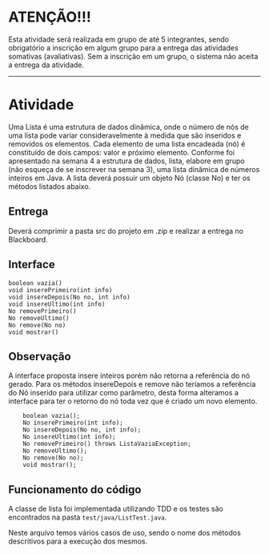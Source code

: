 # ATENÇÃO!!!
Esta atividade será realizada em grupo de até 5 integrantes, sendo obrigatório a inscrição em algum grupo para a entrega das atividades somativas (avaliativas). Sem a inscrição em um grupo, o sistema não aceita a entrega da atividade.
___________________________________________

# Atividade

Uma Lista é uma estrutura de dados dinâmica, onde o número de nós de uma lista pode variar consideravelmente à medida que são inseridos e removidos os elementos.
Cada elemento de uma lista encadeada (nó) é constituído de dois campos: valor e próximo elemento. Conforme foi apresentado na semana 4 a estrutura de dados, lista, elabore em grupo (não esqueça de se inscrever na semana 3), uma lista dinâmica de números inteiros em Java.
A lista deverá possuir um objeto Nó (classe No) e ter os métodos listados abaixo.

## Entrega
Deverá comprimir a pasta src do projeto em .zip e realizar a entrega no Blackboard.

## Interface

```
boolean vazia()
void inserePrimeiro(int info)
void insereDepois(No no, int info)
void insereUltimo(int info)
No removePrimeiro()
No removeUltimo()
No remove(No no)
void mostrar()
```

## Observação

A interface proposta insere inteiros porém não retorna a referência do nó gerado. Para os métodos insereDepois e remove não teríamos a referência do Nó inserido para utilizar como parâmetro, desta forma alteramos a interface para ter o retorno do nó toda vez que é criado um novo elemento.

```
    boolean vazia();
    No inserePrimeiro(int info);
    No insereDepois(No no, int info);
    No insereUltimo(int info);
    No removePrimeiro() throws ListaVaziaException;
    No removeUltimo();
    No remove(No no);
    void mostrar();
```

## Funcionamento do código

A classe de lista foi implementada utilizando TDD e os testes são encontrados na pasta `test/java/ListTest.java`.

Neste arquivo temos vários casos de uso, sendo o nome dos métodos descritivos para a execução dos mesmos.
